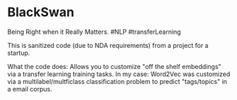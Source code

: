 # BlackSwan
Being Right when it Really Matters. #NLP #transferLearning


This is sanitized code (due to NDA requirements) from a project for a startup. 

What the code does:
Allows you to customize "off the shelf embeddings" via a transfer learning training tasks.
In my case: 
Word2Vec was customized via a multilabel/multficlass classification problem to predict "tags/topics" in a email corpus.
